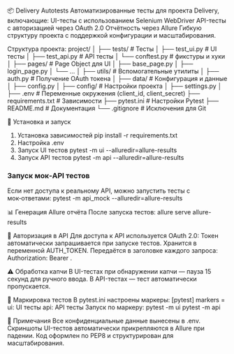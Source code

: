 📦 Delivery Autotests
Автоматизированные тесты для проекта Delivery, включающие:
UI-тесты с использованием Selenium WebDriver
API-тесты с авторизацией через OAuth 2.0
Отчётность через Allure
Гибкую структуру проекта с поддержкой конфигурации и масштабирования.

Структура проекта:
project/
│
├── tests/                  # Тесты
│   ├── test_ui.py          # UI тесты
│   ├── test_api.py         # API тесты
│   └── conftest.py         # фикстуры и хуки
│
├── pages/                  # Page Object для UI
│   ├── base_page.py
│   ├── login_page.py
│   └── ...
│
├── utils/                  # Вспомогательные утилиты
│   ├── auth.py             # Получение OAuth токена
│
├── data/                   # Конфигурация и данные
│   ├── config.py
│
├── config/                 # Настройки проекта
│   ├── settings.py
│
├── .env                    # Переменные окружения (client_id, client_secret)
├── requirements.txt        # Зависимости
├── pytest.ini              # Настройки Pytest
├── README.md               # Документация
└── .gitignore              # Исключения для Git

🚀 Установка и запуск
1. Установка зависимостей
pip install -r requirements.txt
2. Настройка .env
3. Запуск UI тестов
pytest -m ui --alluredir=allure-results
4. Запуск API тестов
pytest -m api --alluredir=allure-results

### Запуск мок‑API тестов
Если нет доступа к реальному API, можно запустить тесты с мок‑ответами:
pytest -m api_mock --alluredir=allure-results


📊 Генерация Allure отчёта
После запуска тестов:
allure serve allure-results

🔐 Авторизация в API
Для доступа к API используется OAuth 2.0:
Токен автоматически запрашивается при запуске тестов.
Хранится в переменной AUTH_TOKEN.
Передаётся в заголовке каждого запроса: Authorization: Bearer <token>.

⚠️ Обработка капчи
В UI-тестах при обнаружении капчи — пауза 15 секунд для ручного ввода.
В API-тестах — тест автоматически пропускается.

🧪 Маркировка тестов
В pytest.ini настроены маркеры:
[pytest]
markers =
    ui: UI тесты
    api: API тесты
Запуск по маркеру:
pytest -m ui
pytest -m api

📌 Примечания
Все конфиденциальные данные вынесены в .env.
Скриншоты UI-тестов автоматически прикрепляются в Allure при падении.
Код оформлен по PEP8 и структурирован для масштабирования.